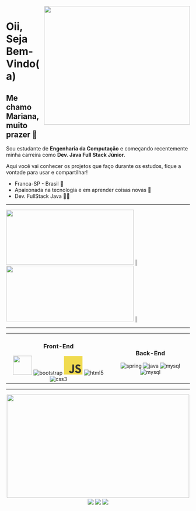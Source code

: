 <img align="right" src="https://i.imgur.com/5PdKl64.png" width="400" height="324">

<h1>Oii, Seja Bem-Vindo(a)</h1>
<h2>Me chamo Mariana, muito prazer 👋</h2>

<p>Sou estudante de <b>Engenharia da Computação</b> e começando recentemente minha carreira como <b>Dev. Java Full Stack Júnior</b>.</p>
<p>Aqui você vai conhecer os projetos que faço durante os estudos, fique a vontade para usar e compartilhar!</p>

- Franca-SP - Brasil 🏡 
- Apaixonada na tecnologia e em aprender coisas novas 💜
- Dev. FullStack Java 👩‍💻

<hr>

<img src="https://i.imgur.com/loQ78Sx.jpg" width="350" height="150"/> | <img src="https://i.imgur.com/akZNZyQ.jpg" width="350" height="152"/> |

<hr>

<table align="center" style="border:none">
<tr>
<td>
<div class="flex">
<div align="center">
<h3>Front-End</h3> 
<img src="https://cdn.jsdelivr.net/gh/devicons/devicon/icons/angularjs/angularjs-plain.svg" width="52" height="52"/>
<img src="https://cdn.jsdelivr.net/gh/devicons/devicon/icons/bootstrap/bootstrap-plain.svg" alt="bootstrap" width="52" height="52"/>
<img src="https://raw.githubusercontent.com/devicons/devicon/master/icons/javascript/javascript-original.svg" alt="javascript" width="52" height="52"/>
<img src="https://cdn.jsdelivr.net/gh/devicons/devicon/icons/html5/html5-plain.svg" alt="html5" width="52" height="52"/>
<img src="https://cdn.jsdelivr.net/gh/devicons/devicon/icons/css3/css3-plain.svg" alt="css3" width="52" height="52"/>
</div>
</td>
<td>
<div align="center"><h3>Back-End</h3>
<img src="https://www.vectorlogo.zone/logos/springio/springio-icon.svg" alt="spring" width="52" height="52"/>
<img src="https://cdn.jsdelivr.net/gh/devicons/devicon/icons/java/java-original.svg" alt="java" width="52" height="52"/>
<img src="https://cdn.jsdelivr.net/gh/devicons/devicon/icons/mysql/mysql-original.svg" alt="mysql" width="52" height="52"/>
<img src="https://cdn.jsdelivr.net/gh/devicons/devicon/icons/postgresql/postgresql-plain.svg" alt="mysql" width="52" height="52"/>
</div>
</div>
</td>
</tr>
</table>
  
<hr>

<div align="center">
<img width="500" height="282" src="https://i.imgur.com/ThQj11G.gif">
<div>
<a href="https://www.linkedin.com/in/mariana-campos-br/" target="_blank"><img src="https://img.shields.io/badge/LinkedIn-4FBDC8?style=for-the-badge&logo=LinkedIn&logoColor=white&link=https://www.linkedin.com/in/mariana-campos-br/"></a> <a href="https://api.whatsapp.com/send?phone=551691910506" target="_blank"><img src="https://img.shields.io/badge/Whatsapp-59007B?style=for-the-badge&logo=WhatsApp&logoColor=white&link=https://api.whatsapp.com/send?phone=551691910506"></a> <a href="mailto:marianacristinadecampos@gmail.com" target="_blank"><img src="https://img.shields.io/badge/Email-E346B9?style=for-the-badge&logo=Gmail&logoColor=white&link=mailto:marianacristinadecampos@gmail.com"></a>
</div>
</div>
